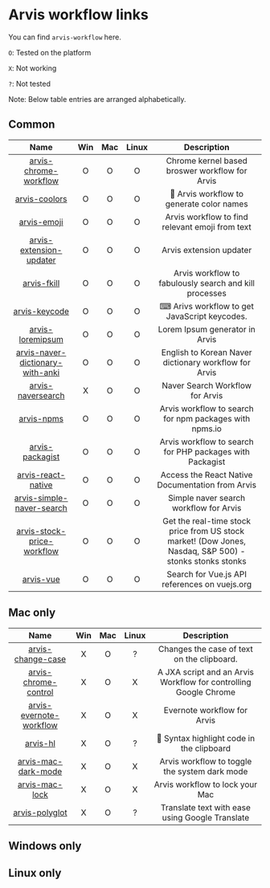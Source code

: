 # Arvis workflow links

You can find `arvis-workflow` here.

`O`: Tested on the platform

`X`: Not working

`?`: Not tested

Note: Below table entries are arranged alphabetically.


## Common

|Name|Win|Mac|Linux|Description|
|:--:|:--:|:--:|:--:|:--:|
| [arvis-chrome-workflow](https://github.com/jopemachine/arvis-chrome-workflow) | O | O | O | Chrome kernel based broswer workflow for Arvis |
| [arvis-coolors](https://github.com/jopemachine/arvis-coolors) | O | O | O | 🎨 Arvis workflow to generate color names |
| [arvis-emoji](https://github.com/jopemachine/arvis-emoji) | O | O | O | Arvis workflow to find relevant emoji from text |
| [arvis-extension-updater](https://github.com/jopemachine/arvis-extension-updater) | O | O | O | Arvis extension updater |
| [arvis-fkill](https://github.com/jopemachine/arvis-fkill) | O | O | O | Arvis workflow to fabulously search and kill processes |
| [arvis-keycode](https://github.com/jopemachine/arvis-keycode) | O | O | O | ⌨ Arivs workflow to get JavaScript keycodes. |
| [arvis-loremipsum](https://github.com/jopemachine/arvis-loremipsum) | O | O | O | Lorem Ipsum generator in Arvis |
| [arvis-naver-dictionary-with-anki](https://github.com/jopemachine/arvis-naver-dictionary-with-anki) | O | O | O | English to Korean Naver dictionary workflow for Arvis |
| [arvis-naversearch](https://github.com/jopemachine/arvis-naversearch) | X | O | O | Naver Search Workflow for Arvis |
| [arvis-npms](https://github.com/jopemachine/arvis-npms) | O | O | O | Arvis workflow to search for npm packages with npms.io |
| [arvis-packagist](https://github.com/jopemachine/arvis-packagist) | O | O | O | Arvis workflow to search for PHP packages with Packagist |
| [arvis-react-native](https://github.com/jopemachine/arvis-react-native) | O | O | O | Access the React Native Documentation from Arvis |
| [arvis-simple-naver-search](https://github.com/jopemachine/arvis-simple-naver-search) | O | O | O | Simple naver search workflow for Arvis |
| [arvis-stock-price-workflow](https://github.com/jopemachine/arvis-stock-price-workflow) | O | O | O | Get the real-time stock price from US stock market! (Dow Jones, Nasdaq, S&P 500) - stonks stonks stonks |
| [arvis-vue](https://github.com/jopemachine/arvis-vue) | O | O | O | Search for Vue.js API references on vuejs.org |

## Mac only

|Name|Win|Mac|Linux|Description|
|:--:|:--:|:--:|:--:|:--:|
| [arvis-change-case](https://github.com/jopemachine/arvis-change-case) | X | O | ? | Changes the case of text on the clipboard. |
| [arvis-chrome-control](https://github.com/jopemachine/arvis-chrome-control) | X | O | X | A JXA script and an Arvis Workflow for controlling Google Chrome |
| [arvis-evernote-workflow](https://github.com/jopemachine/arvis-evernote-workflow) | X | O | X | Evernote workflow for Arvis |
| [arvis-hl](https://github.com/jopemachine/arvis-hl) | X | O | ? | 🔆 Syntax highlight code in the clipboard |
| [arvis-mac-dark-mode](https://github.com/jopemachine/arvis-mac-dark-mode) | X | O | X | Arvis workflow to toggle the system dark mode |
| [arvis-mac-lock](https://github.com/jopemachine/arvis-mac-lock) | X | O | X | Arvis workflow to lock your Mac |
| [arvis-polyglot](https://github.com/jopemachine/arvis-polyglot) | X | O | ? | Translate text with ease using Google Translate |

## Windows only

## Linux only
